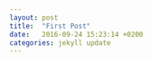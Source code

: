 ```yaml
---
layout: post
title:  "First Post"
date:   2016-09-24 15:23:14 +0200
categories: jekyll update
---
```


<div id='postcontent'></div>
<script src='/javascript/test.js' type="text/javascript"></script>
